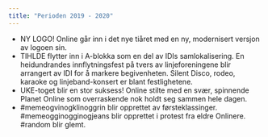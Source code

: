 ```yaml
---
title: "Perioden 2019 - 2020"
---
```


- NY LOGO! Online går inn i det nye tiåret med en ny, modernisert versjon av logoen sin.
- TIHLDE flytter inn i A-blokka som en del av IDIs samlokalisering. En heidundrandes innflytningsfest på tvers av linjeforeningene blir arrangert av IDI for å markere begivenheten. Silent Disco, rodeo, karaoke og linjeband-konsert er blant festlighetene.
- UKE-toget blir en stor suksess! Online stilte med en svær, spinnende Planet Online som overraskende nok holdt seg sammen hele dagen.
- \#memeogvinogklinoggrin blir opprettet av førsteklassinger. #memeogginogginogjeans blir opprettet i protest fra eldre Onlinere. #random blir glemt.